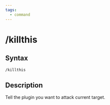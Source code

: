 ```yaml
---
tags:
  - command
---
```


# /killthis

## Syntax

<!--cmd-syntax-start-->
```eqcommand
/killthis
```
<!--cmd-syntax-end-->

## Description

<!--cmd-desc-start-->
Tell the plugin you want to attack current target.
<!--cmd-desc-end-->
